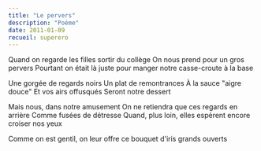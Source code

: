 ```yaml
---
title: "Le pervers"
description: "Poème"
date: 2011-01-09
recueil: superero
---
```


Quand on regarde les filles sortir du collège
On nous prend pour un gros pervers
Pourtant on était là juste pour manger notre casse-croute à la base

Une gorgée de regards noirs
Un plat de remontrances
À la sauce "aigre douce"
Et vos airs offusqués
Seront notre dessert

Mais nous, dans notre amusement
On ne retiendra que ces regards en arrière
Comme fusées de détresse
Quand, plus loin, elles espèrent encore croiser nos yeux

Comme on est gentil, on leur offre ce bouquet d'iris grands ouverts
